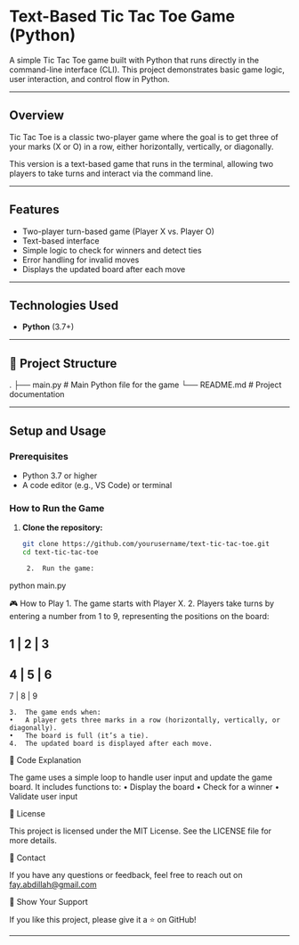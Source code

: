 
# Text-Based Tic Tac Toe Game (Python)

A simple Tic Tac Toe game built with Python that runs directly in the command-line interface (CLI). This project demonstrates basic game logic, user interaction, and control flow in Python.

---

## **Overview**  
Tic Tac Toe is a classic two-player game where the goal is to get three of your marks (X or O) in a row, either horizontally, vertically, or diagonally.

This version is a text-based game that runs in the terminal, allowing two players to take turns and interact via the command line.

---

## **Features**
- Two-player turn-based game (Player X vs. Player O)
- Text-based interface
- Simple logic to check for winners and detect ties
- Error handling for invalid moves
- Displays the updated board after each move

---

## **Technologies Used**
- **Python** (3.7+)

---

## 📂 **Project Structure**

.
├── main.py          # Main Python file for the game
└── README.md        # Project documentation

---

## **Setup and Usage**

### **Prerequisites**
- Python 3.7 or higher
- A code editor (e.g., VS Code) or terminal

### **How to Run the Game**

1. **Clone the repository:**
   ```bash
   git clone https://github.com/yourusername/text-tic-tac-toe.git
   cd text-tic-tac-toe

	2.	Run the game:

python main.py

🎮 How to Play
	1.	The game starts with Player X.
	2.	Players take turns by entering a number from 1 to 9, representing the positions on the board:

1 | 2 | 3
---------
4 | 5 | 6
---------
7 | 8 | 9


	3.	The game ends when:
	•	A player gets three marks in a row (horizontally, vertically, or diagonally).
	•	The board is full (it’s a tie).
	4.	The updated board is displayed after each move.

🧩 Code Explanation

The game uses a simple loop to handle user input and update the game board. It includes functions to:
	•	Display the board
	•	Check for a winner
	•	Validate user input

📜 License

This project is licensed under the MIT License.
See the LICENSE file for more details.

📧 Contact

If you have any questions or feedback, feel free to reach out on fay.abdillah@gmail.com

🌟 Show Your Support

If you like this project, please give it a ⭐️ on GitHub!

---


